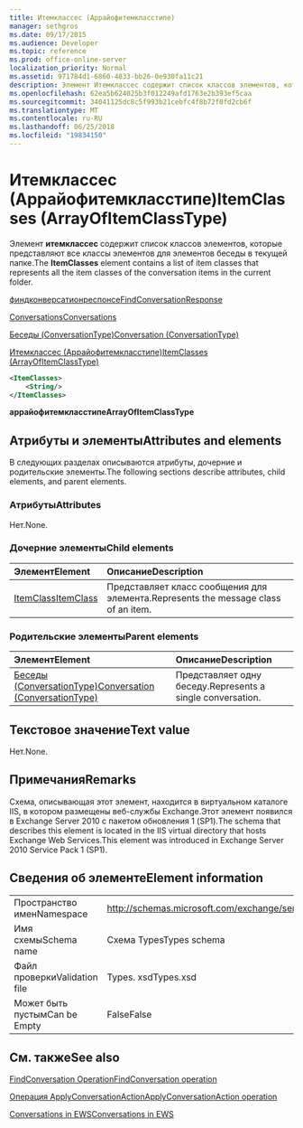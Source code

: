 ```yaml
---
title: Итемклассес (Аррайофитемкласстипе)
manager: sethgros
ms.date: 09/17/2015
ms.audience: Developer
ms.topic: reference
ms.prod: office-online-server
localization_priority: Normal
ms.assetid: 971784d1-6860-4833-bb26-0e930fa11c21
description: Элемент Итемклассес содержит список классов элементов, которые представляют все классы элементов для элементов беседы в текущей папке.
ms.openlocfilehash: 62ea5b624025b3f012249afd1763e2b393ef5caa
ms.sourcegitcommit: 34041125dc8c5f993b21cebfc4f8b72f0fd2cb6f
ms.translationtype: MT
ms.contentlocale: ru-RU
ms.lasthandoff: 06/25/2018
ms.locfileid: "19834150"
---
```

# <a name="itemclasses-arrayofitemclasstype"></a><span data-ttu-id="6a3ae-103">Итемклассес (Аррайофитемкласстипе)</span><span class="sxs-lookup"><span data-stu-id="6a3ae-103">ItemClasses (ArrayOfItemClassType)</span></span>

<span data-ttu-id="6a3ae-104">Элемент **итемклассес** содержит список классов элементов, которые представляют все классы элементов для элементов беседы в текущей папке.</span><span class="sxs-lookup"><span data-stu-id="6a3ae-104">The **ItemClasses** element contains a list of item classes that represents all the item classes of the conversation items in the current folder.</span></span> 
  
[<span data-ttu-id="6a3ae-105">финдконверсатионреспонсе</span><span class="sxs-lookup"><span data-stu-id="6a3ae-105">FindConversationResponse</span></span>](findconversationresponse.md)
  
[<span data-ttu-id="6a3ae-106">Conversations</span><span class="sxs-lookup"><span data-stu-id="6a3ae-106">Conversations</span></span>](conversations-ex15websvcsotherref.md)
  
[<span data-ttu-id="6a3ae-107">Беседы (ConversationType)</span><span class="sxs-lookup"><span data-stu-id="6a3ae-107">Conversation (ConversationType)</span></span>](conversation-conversationtype.md)
  
[<span data-ttu-id="6a3ae-108">Итемклассес (Аррайофитемкласстипе)</span><span class="sxs-lookup"><span data-stu-id="6a3ae-108">ItemClasses (ArrayOfItemClassType)</span></span>](itemclasses-arrayofitemclasstype.md)
  
```XML
<ItemClasses>
    <String/>
</ItemClasses>
```

 <span data-ttu-id="6a3ae-109">**аррайофитемкласстипе**</span><span class="sxs-lookup"><span data-stu-id="6a3ae-109">**ArrayOfItemClassType**</span></span>
## <a name="attributes-and-elements"></a><span data-ttu-id="6a3ae-110">Атрибуты и элементы</span><span class="sxs-lookup"><span data-stu-id="6a3ae-110">Attributes and elements</span></span>

<span data-ttu-id="6a3ae-111">В следующих разделах описываются атрибуты, дочерние и родительские элементы.</span><span class="sxs-lookup"><span data-stu-id="6a3ae-111">The following sections describe attributes, child elements, and parent elements.</span></span>
  
### <a name="attributes"></a><span data-ttu-id="6a3ae-112">Атрибуты</span><span class="sxs-lookup"><span data-stu-id="6a3ae-112">Attributes</span></span>

<span data-ttu-id="6a3ae-113">Нет.</span><span class="sxs-lookup"><span data-stu-id="6a3ae-113">None.</span></span>
  
### <a name="child-elements"></a><span data-ttu-id="6a3ae-114">Дочерние элементы</span><span class="sxs-lookup"><span data-stu-id="6a3ae-114">Child elements</span></span>

|<span data-ttu-id="6a3ae-115">**Элемент**</span><span class="sxs-lookup"><span data-stu-id="6a3ae-115">**Element**</span></span>|<span data-ttu-id="6a3ae-116">**Описание**</span><span class="sxs-lookup"><span data-stu-id="6a3ae-116">**Description**</span></span>|
|:-----|:-----|
|[<span data-ttu-id="6a3ae-117">ItemClass</span><span class="sxs-lookup"><span data-stu-id="6a3ae-117">ItemClass</span></span>](itemclass.md) <br/> |<span data-ttu-id="6a3ae-118">Представляет класс сообщения для элемента.</span><span class="sxs-lookup"><span data-stu-id="6a3ae-118">Represents the message class of an item.</span></span>  <br/> |
   
### <a name="parent-elements"></a><span data-ttu-id="6a3ae-119">Родительские элементы</span><span class="sxs-lookup"><span data-stu-id="6a3ae-119">Parent elements</span></span>

|<span data-ttu-id="6a3ae-120">**Элемент**</span><span class="sxs-lookup"><span data-stu-id="6a3ae-120">**Element**</span></span>|<span data-ttu-id="6a3ae-121">**Описание**</span><span class="sxs-lookup"><span data-stu-id="6a3ae-121">**Description**</span></span>|
|:-----|:-----|
|[<span data-ttu-id="6a3ae-122">Беседы (ConversationType)</span><span class="sxs-lookup"><span data-stu-id="6a3ae-122">Conversation (ConversationType)</span></span>](conversation-conversationtype.md) <br/> |<span data-ttu-id="6a3ae-123">Представляет одну беседу.</span><span class="sxs-lookup"><span data-stu-id="6a3ae-123">Represents a single conversation.</span></span>  <br/> |
   
## <a name="text-value"></a><span data-ttu-id="6a3ae-124">Текстовое значение</span><span class="sxs-lookup"><span data-stu-id="6a3ae-124">Text value</span></span>

<span data-ttu-id="6a3ae-125">Нет.</span><span class="sxs-lookup"><span data-stu-id="6a3ae-125">None.</span></span>
  
## <a name="remarks"></a><span data-ttu-id="6a3ae-126">Примечания</span><span class="sxs-lookup"><span data-stu-id="6a3ae-126">Remarks</span></span>

<span data-ttu-id="6a3ae-127">Схема, описывающая этот элемент, находится в виртуальном каталоге IIS, в котором размещены веб-службы Exchange.Этот элемент появился в Exchange Server 2010 с пакетом обновления 1 (SP1).</span><span class="sxs-lookup"><span data-stu-id="6a3ae-127">The schema that describes this element is located in the IIS virtual directory that hosts Exchange Web Services.This element was introduced in Exchange Server 2010 Service Pack 1 (SP1).</span></span>
  
## <a name="element-information"></a><span data-ttu-id="6a3ae-128">Сведения об элементе</span><span class="sxs-lookup"><span data-stu-id="6a3ae-128">Element information</span></span>

|||
|:-----|:-----|
|<span data-ttu-id="6a3ae-129">Пространство имен</span><span class="sxs-lookup"><span data-stu-id="6a3ae-129">Namespace</span></span>  <br/> |http://schemas.microsoft.com/exchange/services/2006/types  <br/> |
|<span data-ttu-id="6a3ae-130">Имя схемы</span><span class="sxs-lookup"><span data-stu-id="6a3ae-130">Schema name</span></span>  <br/> |<span data-ttu-id="6a3ae-131">Схема Types</span><span class="sxs-lookup"><span data-stu-id="6a3ae-131">Types schema</span></span>  <br/> |
|<span data-ttu-id="6a3ae-132">Файл проверки</span><span class="sxs-lookup"><span data-stu-id="6a3ae-132">Validation file</span></span>  <br/> |<span data-ttu-id="6a3ae-133">Types. xsd</span><span class="sxs-lookup"><span data-stu-id="6a3ae-133">Types.xsd</span></span>  <br/> |
|<span data-ttu-id="6a3ae-134">Может быть пустым</span><span class="sxs-lookup"><span data-stu-id="6a3ae-134">Can be Empty</span></span>  <br/> |<span data-ttu-id="6a3ae-135">False</span><span class="sxs-lookup"><span data-stu-id="6a3ae-135">False</span></span>  <br/> |
   
## <a name="see-also"></a><span data-ttu-id="6a3ae-136">См. также</span><span class="sxs-lookup"><span data-stu-id="6a3ae-136">See also</span></span>



[<span data-ttu-id="6a3ae-137">FindConversation Operation</span><span class="sxs-lookup"><span data-stu-id="6a3ae-137">FindConversation operation</span></span>](findconversation-operation.md)
  
[<span data-ttu-id="6a3ae-138">Операция ApplyConversationAction</span><span class="sxs-lookup"><span data-stu-id="6a3ae-138">ApplyConversationAction operation</span></span>](applyconversationaction-operation.md)


[<span data-ttu-id="6a3ae-139">Conversations in EWS</span><span class="sxs-lookup"><span data-stu-id="6a3ae-139">Conversations in EWS</span></span>](http://msdn.microsoft.com/library/91e64629-db6c-4c94-9dcb-d386232e8467%28Office.15%29.aspx)


